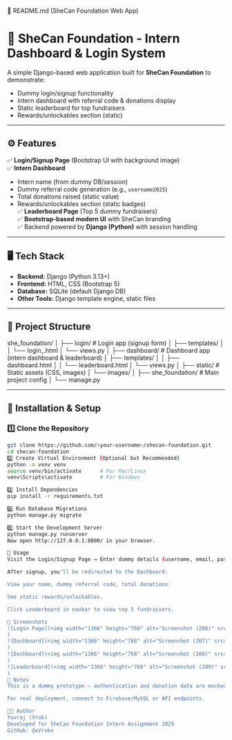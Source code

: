 📖 README.md (SheCan Foundation Web App)

# 🌸 SheCan Foundation - Intern Dashboard & Login System

A simple Django-based web application built for **SheCan Foundation** to demonstrate:
- Dummy login/signup functionality  
- Intern dashboard with referral code & donations display  
- Static leaderboard for top fundraisers  
- Rewards/unlockables section (static)

---

## ⚙️ Features
✅ **Login/Signup Page** (Bootstrap UI with background image)  
✅ **Intern Dashboard**  
   - Intern name (from dummy DB/session)
   - Dummy referral code generation (e.g., `username2025`)
   - Total donations raised (static value)
   - Rewards/unlockables section (static badges)  
✅ **Leaderboard Page** (Top 5 dummy fundraisers)  
✅ **Bootstrap-based modern UI** with SheCan branding  
✅ Backend powered by **Django (Python)** with session handling  

---

## 🖥️ Tech Stack
- **Backend:** Django (Python 3.13+)
- **Frontend:** HTML, CSS (Bootstrap 5)
- **Database:** SQLite (default Django DB)
- **Other Tools:** Django template engine, static files

---

## 📂 Project Structure
she_foundation/
│
├── login/ # Login app (signup form)
│ ├── templates/
│ │ └── login_.html
│ └── views.py
│
├── dashboard/ # Dashboard app (intern dashboard & leaderboard)
│ ├── templates/
│ │ ├── dashboard.html
│ │ └── leaderboard.html
│ └── views.py
│
├── static/ # Static assets (CSS, images)
│ └── images/
│
├── she_foundation/ # Main project config
│
└── manage.py

---

## 🔧 Installation & Setup

### 1️⃣ Clone the Repository
```bash
git clone https://github.com/<your-username>/shecan-foundation.git
cd shecan-foundation
2️⃣ Create Virtual Environment (Optional but Recommended)
python -m venv venv
source venv/bin/activate      # For Mac/Linux
venv\Scripts\activate         # For Windows

3️⃣ Install Dependencies
pip install -r requirements.txt

4️⃣ Run Database Migrations
python manage.py migrate

5️⃣ Start the Development Server
python manage.py runserver
Now open http://127.0.0.1:8000/ in your browser.

🚀 Usage
Visit the Login/Signup Page → Enter dummy details (username, email, password).

After signup, you'll be redirected to the Dashboard:

View your name, dummy referral code, total donations.

See static rewards/unlockables.

Click Leaderboard in navbar to view top 5 fundraisers.

📸 Screenshots
![Login Page](<img width="1366" height="768" alt="Screenshot (206)" src="https://github.com/user-attachments/assets/0678933a-a284-4713-a148-ec7e834254ee" />
)
![Dashboard](<img width="1366" height="768" alt="Screenshot (207)" src="https://github.com/user-attachments/assets/7325455e-d64e-4e20-b7a2-45d361f9c047" />
)
![Dashboard](<img width="1366" height="768" alt="Screenshot (208)" src="https://github.com/user-attachments/assets/217bbd75-abd8-4feb-90a6-874e22a63a89" />
)
![Leaderboard](<img width="1366" height="768" alt="Screenshot (209)" src="https://github.com/user-attachments/assets/8bdceefa-1655-4d68-8842-92aeb3d7c891" />
)
📌 Notes
This is a dummy prototype – authentication and donation data are mocked for demonstration purposes.

For real deployment, connect to Firebase/MySQL or API endpoints.

👩‍💻 Author
Yuvraj (Vruk)
Developed for SheCan Foundation Intern Assignment 2025
GitHub: @xVrukx
